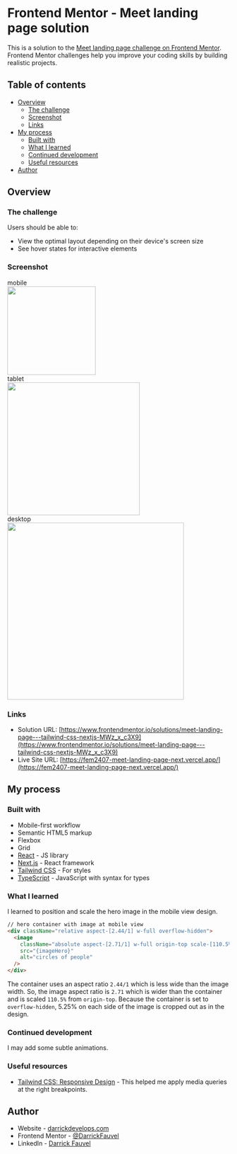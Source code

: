# Frontend Mentor - Meet landing page solution

This is a solution to the [Meet landing page challenge on Frontend Mentor](https://www.frontendmentor.io/challenges/meet-landing-page-rbTDS6OUR). Frontend Mentor challenges help you improve your coding skills by building realistic projects.

## Table of contents

- [Overview](#overview)
  - [The challenge](#the-challenge)
  - [Screenshot](#screenshot)
  - [Links](#links)
- [My process](#my-process)
  - [Built with](#built-with)
  - [What I learned](#what-i-learned)
  - [Continued development](#continued-development)
  - [Useful resources](#useful-resources)
- [Author](#author)

## Overview

### The challenge

Users should be able to:

- View the optimal layout depending on their device's screen size
- See hover states for interactive elements

### Screenshot

mobile<br>
<img src="https://github.com/DarrickFauvel/fem2407-meet-landing-page-next/blob/main/screenshot-mobile.jpeg?raw=true" width="200" />
<br>
tablet<br>
<img src="https://github.com/DarrickFauvel/fem2407-meet-landing-page-next/blob/main/screenshot-tablet.jpeg?raw=true" width="300" />
<br>
desktop<br>
<img src="https://github.com/DarrickFauvel/fem2407-meet-landing-page-next/blob/main/screenshot-desktop.jpeg?raw=true" width="400" />

### Links

- Solution URL: [https://www.frontendmentor.io/solutions/meet-landing-page---tailwind-css-nextjs-MWz_x_c3X9](https://www.frontendmentor.io/solutions/meet-landing-page---tailwind-css-nextjs-MWz_x_c3X9)
- Live Site URL: [https://fem2407-meet-landing-page-next.vercel.app/](https://fem2407-meet-landing-page-next.vercel.app/)

## My process

### Built with

- Mobile-first workflow
- Semantic HTML5 markup
- Flexbox
- Grid
- [React](https://reactjs.org/) - JS library
- [Next.js](https://nextjs.org/) - React framework
- [Tailwind CSS](https://tailwindcss.com/) - For styles
- [TypeScript](https://www.typescriptlang.org/) - JavaScript with syntax for types

### What I learned

I learned to position and scale the hero image in the mobile view design.

```html
// hero container with image at mobile view
<div className="relative aspect-[2.44/1] w-full overflow-hidden">
  <image
    className="absolute aspect-[2.71/1] w-full origin-top scale-[110.5%]"
    src="{imageHero}"
    alt="circles of people"
  />
</div>
```

The container uses an aspect ratio `2.44/1` which is less wide than the image width. So, the image aspect ratio is `2.71` which is wider than the container and is scaled `110.5%` from `origin-top`. Because the container is set to `overflow-hidden`, 5.25% on each side of the image is cropped out as in the design.

### Continued development

I may add some subtle animations.

### Useful resources

- [Tailwind CSS: Responsive Design](https://tailwindcss.com/docs/responsive-design) - This helped me apply media queries at the right breakpoints.

## Author

- Website - [darrickdevelops.com](https://darrickdevelops.com)
- Frontend Mentor - [@DarrickFauvel](https://www.frontendmentor.io/profile/DarrickFauvel)
- LinkedIn - [Darrick Fauvel](https://www.linkedin.com/in/darrickfauvel/)
